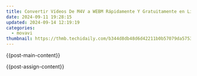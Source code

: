 ```yaml
---
title: Convertir Vídeos De M4V a WEBM Rápidamente Y Gratuitamente en Línea Con Webvidconverter
date: 2024-09-11 19:28:15
updated: 2024-09-14 12:19:19
categories:
  - movavi
thumbnail: https://thmb.techidaily.com/b344d8db48d6d42211b0b57079da5753b23f49ded262febe57a071aa1b9c893a.jpg
---
```


{{post-main-content}}

<ins class="adsbygoogle"
     style="display:block"
     data-ad-format="autorelaxed"
     data-ad-client="ca-pub-7571918770474297"
     data-ad-slot="1223367746"></ins>

{{post-assign-content}}

<ins class="adsbygoogle"
     style="display:block"
     data-ad-client="ca-pub-7571918770474297"
     data-ad-slot="8358498916"
     data-ad-format="auto"
     data-full-width-responsive="true"></ins>

